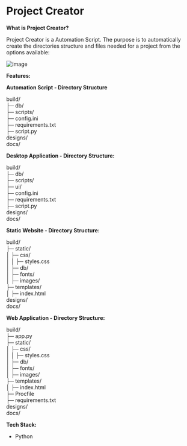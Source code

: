 # Project Creator

**What is Project Creator?**

Project Creator is a Automation Script. The purpose is to automatically create the directories structure and files needed for a project from the options available:

![image](https://user-images.githubusercontent.com/82043281/222199494-e60e42d0-196e-4a32-b11e-0633c035becc.png)

**Features:**

<b>Automation Script - Directory Structure</b>

build/<br>
├─ db/<br>
├─ scripts/<br>
├─ config.ini<br>
├─ requirements.txt<br>
├─ script.py<br>
designs/<br>
docs/<br>

<b>Desktop Application - Directory Structure:</b>

build/<br>
├─ db/<br>
├─ scripts/<br>
├─ ui/<br>
├─ config.ini<br>
├─ requirements.txt<br>
├─ script.py<br>
designs/<br>
docs/<br>

<b>Static Website - Directory Structure:</b>

build/<br>
├─ static/<br>
│  ├─ css/<br>
│  │  ├─ styles.css<br>
│  ├─ db/<br>
│  ├─ fonts/<br>
│  ├─ images/<br>
├─ templates/<br>
│  ├─ index.html<br>
designs/<br>
docs/<br>

<b>Web Application - Directory Structure:</b>

build/<br>
├─ app.py<br>
├─ static/<br>
│  ├─ css/<br>
│  │  ├─ styles.css<br>
│  ├─ db/<br>
│  ├─ fonts/<br>
│  ├─ images/<br>
├─ templates/<br>
│  ├─ index.html<br>
├─ Procfile<br>
├─ requirements.txt<br>
designs/<br>
docs/<br>

**Tech Stack:**

- Python
